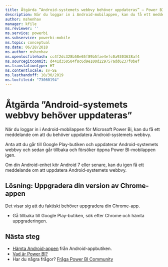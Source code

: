 ```yaml
---
title: Åtgärda ”Android-systemets webbvy behöver uppdateras” – Power BI
description: När du loggar in i Android-mobilappen, kan du få ett meddelande om att du behöver uppdatera Android-systemets webbvy.
author: mshenhav
manager: kfile
ms.reviewer: ''
ms.service: powerbi
ms.subservice: powerbi-mobile
ms.topic: conceptual
ms.date: 06/28/2018
ms.author: mshenhav
ms.openlocfilehash: cc4f2dc328b58e65f89b5fae4efc0a9303638af4
ms.sourcegitcommit: d441d350504f8c6d9e100d229757add6237f0bef
ms.translationtype: HT
ms.contentlocale: sv-SE
ms.lasthandoff: 10/30/2019
ms.locfileid: "73060194"
---
```

# <a name="fixing-need-to-update-android-system-webview"></a>Åtgärda ”Android-systemets webbvy behöver uppdateras”
När du loggar in i Android-mobilappen för Microsoft Power Bi, kan du få ett meddelande om att du behöver uppdatera Android-systemets webbvy. 

Anta att du går till Google Play-butiken och uppdaterar Android-systemets webbvy och sedan går tillbaka och försöker öppna Power BI-mobilappen igen. 

Om din Android-enhet kör Android 7 eller senare, kan du igen få ett meddelande om att uppdatera Android-systemets webbvy. 

## <a name="solution-upgrade-your-version-of-the-chrome-app"></a>Lösning: Uppgradera din version av Chrome-appen
Det visar sig att du faktiskt behöver uppgradera din Chrome-app. 

* Gå tillbaka till Google Play-butiken, sök efter Chrome och hämta uppgraderingen.

## <a name="next-steps"></a>Nästa steg
* [Hämta Android-appen](http://go.microsoft.com/fwlink/?LinkID=544867) från Android-appbutiken.
* [Vad är Power BI?](../../fundamentals/power-bi-overview.md)
* Har du några frågor? [Fråga Power BI Community](http://community.powerbi.com/)

